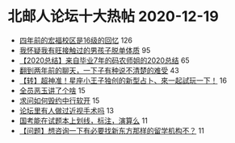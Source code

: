 # 北邮人论坛十大热帖 2020-12-19

- [四年前的宏福校区是16级的回忆](https://bbs.byr.cn/article/Picture/3279172) 126
- [我怀疑我有旺接触过的男孩子脱单体质](https://bbs.byr.cn/article/Talking/6248055) 95
- [【2020总结】来自毕业7年的码农师姐的2020总结](https://bbs.byr.cn/article/WorkLife/1157883) 65
- [翻到两年前的聊天，一下子有种说不清楚的难受](https://bbs.byr.cn/article/Feeling/3161387) 43
- [【转】超神准！星座小王子独创的新型占卜、來一起試玩一下！](https://bbs.byr.cn/article/Constellations/326533) 16
- [全员恶玉讲了个啥](https://bbs.byr.cn/article/Comic/631156) 15
- [求问如何毁约中行软开](https://bbs.byr.cn/article/Job/2120059) 15
- [论坛里有人做过近视手术吗](https://bbs.byr.cn/article/Health/221488) 13
- [国考能在试题本上划线，标注，演算么](https://bbs.byr.cn/article/CivilServant/45471) 11
- [【问题】想咨询一下有必要找新东方那样的留学机构不？](https://bbs.byr.cn/article/GoAbroad/373788) 11


